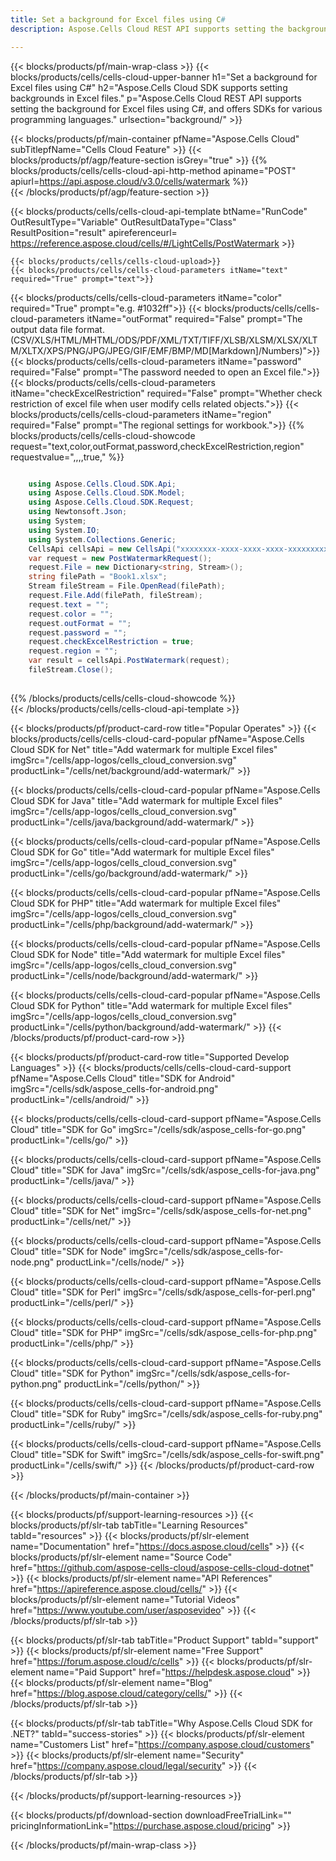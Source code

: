 ```yaml
---
title: Set a background for Excel files using C# 
description: Aspose.Cells Cloud REST API supports setting the background for Excel files using C#, and offers SDKs for various programming languages. 

---
```

{{< blocks/products/pf/main-wrap-class >}}
{{< blocks/products/cells/cells-cloud-upper-banner h1="Set a background for Excel files using C#" h2="Aspose.Cells Cloud SDK supports setting backgrounds in Excel files." p="Aspose.Cells Cloud REST API supports setting the background for Excel files using C#, and offers SDKs for various programming languages." urlsection="background/" >}}

{{< blocks/products/pf/main-container pfName="Aspose.Cells Cloud" subTitlepfName="Cells Cloud Feature" >}}
{{< blocks/products/pf/agp/feature-section isGrey="true" >}}
{{% blocks/products/cells/cells-cloud-api-http-method apiname="POST"  apiurl=https://api.aspose.cloud/v3.0/cells/watermark  %}}  
{{< /blocks/products/pf/agp/feature-section >}}    


{{< blocks/products/cells/cells-cloud-api-template btName="RunCode" OutResultType="Variable" OutResultDataType="Class" ResultPosition="result" apireferenceurl= https://reference.aspose.cloud/cells/#/LightCells/PostWatermark >}}  

	{{< blocks/products/cells/cells-cloud-upload>}}  
	{{< blocks/products/cells/cells-cloud-parameters itName="text"  required="True" prompt="text">}}
{{< blocks/products/cells/cells-cloud-parameters itName="color"  required="True" prompt="e.g. #1032ff">}}
{{< blocks/products/cells/cells-cloud-parameters itName="outFormat"  required="False" prompt="The output data file format.(CSV/XLS/HTML/MHTML/ODS/PDF/XML/TXT/TIFF/XLSB/XLSM/XLSX/XLTM/XLTX/XPS/PNG/JPG/JPEG/GIF/EMF/BMP/MD[Markdown]/Numbers)">}}
{{< blocks/products/cells/cells-cloud-parameters itName="password"  required="False" prompt="The password needed to open an Excel file.">}}
{{< blocks/products/cells/cells-cloud-parameters itName="checkExcelRestriction"  required="False" prompt="Whether check restriction of excel file when user modify cells related objects.">}}
{{< blocks/products/cells/cells-cloud-parameters itName="region"  required="False" prompt="The regional settings for workbook.">}}
{{% blocks/products/cells/cells-cloud-showcode request="text,color,outFormat,password,checkExcelRestriction,region" requestvalue=",,,,true," %}}  
```cs

	using Aspose.Cells.Cloud.SDK.Api;
	using Aspose.Cells.Cloud.SDK.Model;
	using Aspose.Cells.Cloud.SDK.Request;
	using Newtonsoft.Json;
	using System;
	using System.IO;
	using System.Collections.Generic;
	CellsApi cellsApi = new CellsApi("xxxxxxxx-xxxx-xxxx-xxxx-xxxxxxxxxxxx", "xxxxxxxxxxxxxxxxxxxxxxxxxxxxxxxx");
	var request = new PostWatermarkRequest();
	request.File = new Dictionary<string, Stream>();  
	string filePath = "Book1.xlsx";
	Stream fileStream = File.OpenRead(filePath);
	request.File.Add(filePath, fileStream); 
	request.text = ""; 
	request.color = ""; 
	request.outFormat = ""; 
	request.password = ""; 
	request.checkExcelRestriction = true; 
	request.region = ""; 
	var result = cellsApi.PostWatermark(request);
	fileStream.Close();   
	     
```     
{{% /blocks/products/cells/cells-cloud-showcode  %}}      
{{< /blocks/products/cells/cells-cloud-api-template >}}  

{{< blocks/products/pf/product-card-row title="Popular Operates" >}}
{{< blocks/products/cells/cells-cloud-card-popular pfName="Aspose.Cells Cloud SDK for Net" title="Add watermark for multiple Excel files" imgSrc="/cells/app-logos/cells_cloud_conversion.svg" productLink="/cells/net/background/add-watermark/" >}}

{{< blocks/products/cells/cells-cloud-card-popular pfName="Aspose.Cells Cloud SDK for Java" title="Add watermark for multiple Excel files" imgSrc="/cells/app-logos/cells_cloud_conversion.svg" productLink="/cells/java/background/add-watermark/" >}}

{{< blocks/products/cells/cells-cloud-card-popular pfName="Aspose.Cells Cloud SDK for Go" title="Add watermark for multiple Excel files" imgSrc="/cells/app-logos/cells_cloud_conversion.svg" productLink="/cells/go/background/add-watermark/" >}}

{{< blocks/products/cells/cells-cloud-card-popular pfName="Aspose.Cells Cloud SDK for PHP" title="Add watermark for multiple Excel files" imgSrc="/cells/app-logos/cells_cloud_conversion.svg" productLink="/cells/php/background/add-watermark/" >}}

{{< blocks/products/cells/cells-cloud-card-popular pfName="Aspose.Cells Cloud SDK for Node" title="Add watermark for multiple Excel files" imgSrc="/cells/app-logos/cells_cloud_conversion.svg" productLink="/cells/node/background/add-watermark/" >}}

{{< blocks/products/cells/cells-cloud-card-popular pfName="Aspose.Cells Cloud SDK for Python" title="Add watermark for multiple Excel files" imgSrc="/cells/app-logos/cells_cloud_conversion.svg" productLink="/cells/python/background/add-watermark/" >}}
{{< /blocks/products/pf/product-card-row >}}

{{< blocks/products/pf/product-card-row title="Supported Develop Languages" >}}
{{< blocks/products/cells/cells-cloud-card-support pfName="Aspose.Cells Cloud" title="SDK for Android" imgSrc="/cells/sdk/aspose_cells-for-android.png" productLink="/cells/android/" >}}

{{< blocks/products/cells/cells-cloud-card-support pfName="Aspose.Cells Cloud" title="SDK for Go" imgSrc="/cells/sdk/aspose_cells-for-go.png" productLink="/cells/go/" >}}

{{< blocks/products/cells/cells-cloud-card-support pfName="Aspose.Cells Cloud" title="SDK for Java" imgSrc="/cells/sdk/aspose_cells-for-java.png" productLink="/cells/java/" >}}

{{< blocks/products/cells/cells-cloud-card-support pfName="Aspose.Cells Cloud" title="SDK for Net" imgSrc="/cells/sdk/aspose_cells-for-net.png" productLink="/cells/net/" >}}

{{< blocks/products/cells/cells-cloud-card-support pfName="Aspose.Cells Cloud" title="SDK for Node" imgSrc="/cells/sdk/aspose_cells-for-node.png" productLink="/cells/node/" >}}

{{< blocks/products/cells/cells-cloud-card-support pfName="Aspose.Cells Cloud" title="SDK for Perl" imgSrc="/cells/sdk/aspose_cells-for-perl.png" productLink="/cells/perl/" >}}

{{< blocks/products/cells/cells-cloud-card-support pfName="Aspose.Cells Cloud" title="SDK for PHP" imgSrc="/cells/sdk/aspose_cells-for-php.png" productLink="/cells/php/" >}}

{{< blocks/products/cells/cells-cloud-card-support pfName="Aspose.Cells Cloud" title="SDK for Python" imgSrc="/cells/sdk/aspose_cells-for-python.png" productLink="/cells/python/" >}}

{{< blocks/products/cells/cells-cloud-card-support pfName="Aspose.Cells Cloud" title="SDK for Ruby" imgSrc="/cells/sdk/aspose_cells-for-ruby.png" productLink="/cells/ruby/" >}}

{{< blocks/products/cells/cells-cloud-card-support pfName="Aspose.Cells Cloud" title="SDK for Swift" imgSrc="/cells/sdk/aspose_cells-for-swift.png" productLink="/cells/swift/" >}}
{{< /blocks/products/pf/product-card-row >}}


{{< /blocks/products/pf/main-container >}}

{{< blocks/products/pf/support-learning-resources >}}
{{< blocks/products/pf/slr-tab tabTitle="Learning Resources" tabId="resources" >}}
{{< blocks/products/pf/slr-element name="Documentation" href="https://docs.aspose.cloud/cells" >}}
{{< blocks/products/pf/slr-element name="Source Code" href="https://github.com/aspose-cells-cloud/aspose-cells-cloud-dotnet" >}}
{{< blocks/products/pf/slr-element name="API References" href="https://apireference.aspose.cloud/cells/" >}}
{{< blocks/products/pf/slr-element name="Tutorial Videos" href="https://www.youtube.com/user/asposevideo" >}}
{{< /blocks/products/pf/slr-tab >}}

{{< blocks/products/pf/slr-tab tabTitle="Product Support" tabId="support" >}}
{{< blocks/products/pf/slr-element name="Free Support" href="https://forum.aspose.cloud/c/cells" >}}
{{< blocks/products/pf/slr-element name="Paid Support" href="https://helpdesk.aspose.cloud" >}}
{{< blocks/products/pf/slr-element name="Blog" href="https://blog.aspose.cloud/category/cells/" >}}
{{< /blocks/products/pf/slr-tab >}}

{{< blocks/products/pf/slr-tab tabTitle="Why Aspose.Cells Cloud SDK for .NET?" tabId="success-stories" >}}
{{< blocks/products/pf/slr-element name="Customers List" href="https://company.aspose.cloud/customers" >}}
{{< blocks/products/pf/slr-element name="Security" href="https://company.aspose.cloud/legal/security" >}}
{{< /blocks/products/pf/slr-tab >}}

{{< /blocks/products/pf/support-learning-resources >}}

{{< blocks/products/pf/download-section downloadFreeTrialLink="" pricingInformationLink="https://purchase.aspose.cloud/pricing" >}}

{{< /blocks/products/pf/main-wrap-class >}}
